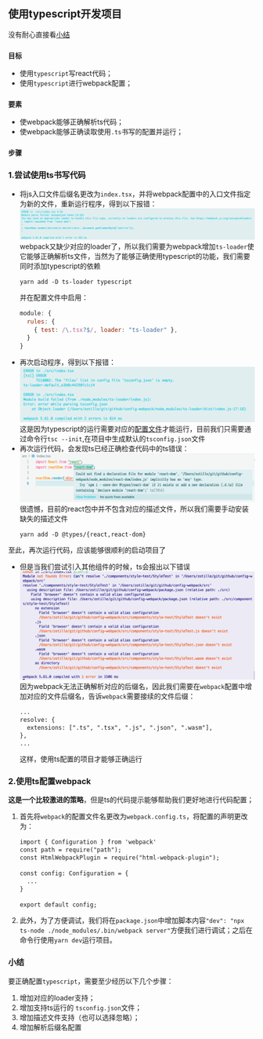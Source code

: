 ## 使用typescript开发项目
没有耐心直接看[小结](#小结)
### **`目标`** 
- 使用`typescript`写react代码；
- 使用`typescript`进行webpack配置；
### **`要素`** 
- 使webpack能够正确解析ts代码；
- 使webpack能够正确读取使用`.ts`书写的配置并运行；
### **`步骤`** 
### 1.尝试使用ts书写代码
 - 将js入口文件后缀名更改为`index.tsx`，并将webpack配置中的入口文件指定为新的文件，重新运行程序，得到以下报错：
![img](asserts/chapter3/no-loader.png)
webpack又缺少对应的loader了，所以我们需要为webpack增加`ts-loader`使它能够正确解析ts文件，当然为了能够正确使用typescript的功能，我们需要同时添加typescript的依赖
    ```
    yarn add -D ts-loader typescript
    ```
    并在配置文件中启用：
    ``` javascript
    module: {
      rules: {
        { test: /\.tsx?$/, loader: "ts-loader" },
      }
    }
    ```
  - 再次启动程序，得到以下报错：
    ![img](asserts/chapter3/need-config.png)
    这是因为typescript的运行需要对应的[配置文件](https://www.typescriptlang.org/docs/handbook/tsconfig-json.html)才能运行，目前我们只需要通过命令行`tsc --init`,在项目中生成默认的`tsconfig.json`文件
  - 再次运行代码，会发现ts已经正确检查代码中的ts错误：
    ![img](asserts/chapter3/no-declaration.png)
    很遗憾，目前的react包中并不包含对应的描述文件，所以我们需要手动安装缺失的描述文件
    ```
    yarn add -D @types/{react,react-dom}
    ```
  至此，再次运行代码，应该能够很顺利的启动项目了
  - 但是当我们尝试引入其他组件的时候，ts会报出以下错误
    ![img](./asserts/chapter3/extension.png)
    因为webpack无法正确解析对应的后缀名，因此我们需要在`webpack`配置中增加对应的文件后缀名，告诉`webpack`需要接续的文件后缀：
    ```
    ...
    resolve: {
      extensions: [".ts", ".tsx", ".js", ".json", ".wasm"],
    },
    ...
    ```
    这样，使用ts配置的项目才能够正确运行
### 2.使用ts配置webpack
  **这是一个比较激进的策略**，但是ts的代码提示能够帮助我们更好地进行代码配置；
1. 首先将`webpack`的配置文件名更改为`webpack.config.ts`，将配置的声明更改为：
    ```
    import { Configuration } from 'webpack'
    const path = require("path");
    const HtmlWebpackPlugin = require("html-webpack-plugin");

    const config: Configuration = {
      ...
    }

    export default config;
    ```
2. 此外，为了方便调试，我们将在`package.json`中增加脚本内容`"dev": "npx ts-node ./node_modules/.bin/webpack server"`方便我们进行调试；之后在命令行使用`yarn dev`运行项目。

### 小结
要正确配置`typescript`，需要至少经历以下几个步骤：
1. 增加对应的loader支持；
2. 增加支持ts运行的 `tsconfig.json`文件；
3. 增加描述文件支持（也可以选择忽略）；
4. 增加解析后缀名配置
